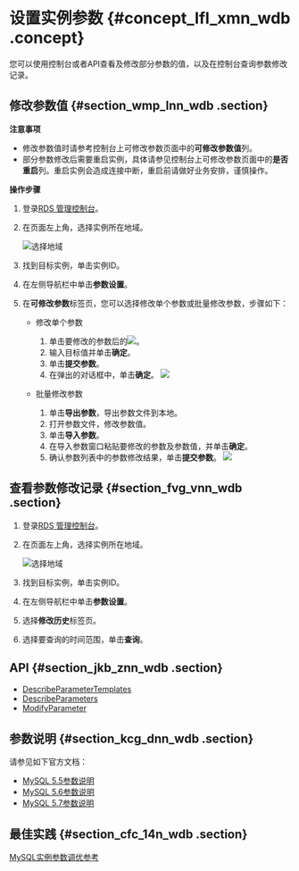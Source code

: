 # 设置实例参数 {#concept_lfl_xmn_wdb .concept}

您可以使用控制台或者API查看及修改部分参数的值，以及在控制台查询参数修改记录。

## 修改参数值 {#section_wmp_lnn_wdb .section}

**注意事项**

-   修改参数值时请参考控制台上可修改参数页面中的**可修改参数值**列。
-   部分参数修改后需要重启实例，具体请参见控制台上可修改参数页面中的**是否重启**列。重启实例会造成连接中断，重启前请做好业务安排，谨慎操作。

**操作步骤**

1.  登录[RDS 管理控制台](https://rds.console.aliyun.com)。
2.  在页面左上角，选择实例所在地域。

    ![选择地域](http://static-aliyun-doc.oss-cn-hangzhou.aliyuncs.com/assets/img/7814/155557766236543_zh-CN.png)

3.  找到目标实例，单击实例ID。
4.  在左侧导航栏中单击**参数设置**。
5.  在**可修改参数**标签页，您可以选择修改单个参数或批量修改参数，步骤如下：
    -   修改单个参数

        1.  单击要修改的参数后的![](http://docs-aliyun.cn-hangzhou.oss.aliyun-inc.com/assets/attach/26179/cn_zh/1466499669749/Image%20005.png)。
        2.  输入目标值并单击**确定**。
        3.  单击**提交参数**。
        4.  在弹出的对话框中，单击**确定**。
        ![](http://static-aliyun-doc.oss-cn-hangzhou.aliyuncs.com/assets/img/7895/15555776643045_zh-CN.png)

    -   批量修改参数

        1.  单击**导出参数**，导出参数文件到本地。
        2.  打开参数文件，修改参数值。
        3.  单击**导入参数**。
        4.  在导入参数窗口粘贴要修改的参数及参数值，并单击**确定**。
        5.  确认参数列表中的参数修改结果，单击**提交参数**。
        ![](http://static-aliyun-doc.oss-cn-hangzhou.aliyuncs.com/assets/img/7895/15555776643046_zh-CN.png)


## 查看参数修改记录 {#section_fvg_vnn_wdb .section}

1.  登录[RDS 管理控制台](https://rds.console.aliyun.com/)。
2.  在页面左上角，选择实例所在地域。

    ![选择地域](http://static-aliyun-doc.oss-cn-hangzhou.aliyuncs.com/assets/img/7814/155557766236543_zh-CN.png)

3.  找到目标实例，单击实例ID。
4.  在左侧导航栏中单击**参数设置**。
5.  选择**修改历史**标签页。
6.  选择要查询的时间范围，单击**查询**。

## API {#section_jkb_znn_wdb .section}

-   [DescribeParameterTemplates](../cn.zh-CN/API参考/参数管理/DescribeParameterTemplates.md#)
-   [DescribeParameters](../cn.zh-CN/API参考/参数管理/DescribeParameters.md#)
-   [ModifyParameter](../cn.zh-CN/API参考/参数管理/ModifyParameter.md#)

## 参数说明 {#section_kcg_dnn_wdb .section}

请参见如下官方文档：

-   [MySQL 5.5参数说明](http://dev.mysql.com/doc/refman/5.5/en/server-system-variables.html)
-   [MySQL 5.6参数说明](http://dev.mysql.com/doc/refman/5.6/en/server-system-variables.html)
-   [MySQL 5.7参数说明](http://dev.mysql.com/doc/refman/5.7/en/server-system-variables.html)

## 最佳实践 {#section_cfc_14n_wdb .section}

[MySQL实例参数调优参考](https://help.aliyun.com/document_detail/63255.html)

